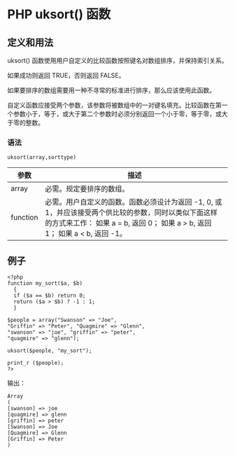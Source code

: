 # PHP uksort() 函数



## 定义和用法

uksort() 函数使用用户自定义的比较函数按照键名对数组排序，并保持索引关系。

如果成功则返回 TRUE，否则返回 FALSE。

如果要排序的数组需要用一种不寻常的标准进行排序，那么应该使用此函数。

自定义函数应接受两个参数，该参数将被数组中的一对键名填充。比较函数在第一个参数小于，等于，或大于第二个参数时必须分别返回一个小于零，等于零，或大于零的整数。

### 语法

```
uksort(array,sorttype)
```

| 参数 | 描述 |
| --- | --- |
| array | 必需。规定要排序的数组。 |
| function |必需。用户自定义的函数。函数必须设计为返回 -1, 0, 或 1，并应该接受两个供比较的参数，同时以类似下面这样的方式来工作：   如果 a = b, 返回 0；   如果 a &gt; b, 返回 1；   如果 a &lt; b, 返回 -1。 |

## 例子

```
<?php
function my_sort($a, $b)
  {
  if ($a == $b) return 0;
  return ($a > $b) ? -1 : 1;
  }

$people = array("Swanson" => "Joe",
"Griffin" => "Peter", "Quagmire" => "Glenn",
"swanson" => "joe", "griffin" => "peter",
"quagmire" => "glenn");

uksort($people, "my_sort");

print_r ($people);
?>
```

输出：

```
Array
(
[swanson] => joe
[quagmire] => glenn
[griffin] => peter
[Swanson] => Joe
[Quagmire] => Glenn
[Griffin] => Peter
)
```
